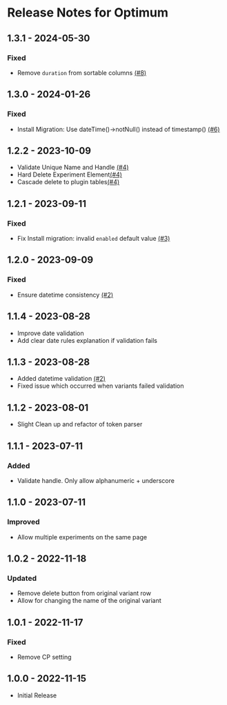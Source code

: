 # Release Notes for Optimum

## 1.3.1 - 2024-05-30
### Fixed
- Remove `duration` from sortable columns [(#8)](https://github.com/matfish2/craft-optimum/issues/8)

## 1.3.0 - 2024-01-26
### Fixed
- Install Migration: Use dateTime()->notNull() instead of timestamp() [(#6)](https://github.com/matfish2/craft-optimum/issues/6)

## 1.2.2 - 2023-10-09
- Validate Unique Name and Handle [(#4)](https://github.com/matfish2/craft-optimum/issues/4)
- Hard Delete Experiment Element[(#4)](https://github.com/matfish2/craft-optimum/issues/4)
- Cascade delete to plugin tables[(#4)](https://github.com/matfish2/craft-optimum/issues/4)

## 1.2.1 - 2023-09-11
### Fixed
- Fix Install migration: invalid `enabled` default value [(#3)](https://github.com/matfish2/craft-optimum/issues/3)

## 1.2.0 - 2023-09-09
### Fixed
-  Ensure datetime consistency [(#2)](https://github.com/matfish2/craft-optimum/issues/2#issuecomment-1711444522)

## 1.1.4 - 2023-08-28
- Improve date validation
- Add clear date rules explanation if validation fails

## 1.1.3 - 2023-08-28
- Added datetime validation [(#2)](https://github.com/matfish2/craft-optimum/issues/2)
- Fixed issue which occurred when variants failed validation

## 1.1.2 - 2023-08-01
- Slight Clean up and refactor of token parser

## 1.1.1 - 2023-07-11
### Added
- Validate handle. Only allow alphanumeric + underscore

## 1.1.0 - 2023-07-11
### Improved
- Allow multiple experiments on the same page

## 1.0.2 - 2022-11-18
### Updated
- Remove delete button from original variant row
- Allow for changing the name of the original variant 

## 1.0.1 - 2022-11-17
### Fixed
- Remove CP setting

## 1.0.0 - 2022-11-15
- Initial Release